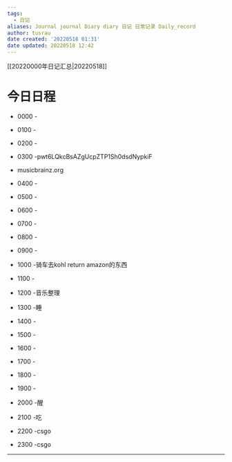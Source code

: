 ```yaml
---
tags:
  - 日记
aliases: Journal journal Diary diary 日记 日常记录 Daily_record
author: tusrau
date created: '20220518 01:31'
date updated: 20220518 12:42
---
```


[[20220000年日记汇总|20220518]]

# 今日日程

- 0000 -
- 0100 -
- 0200 -
- 0300 -pwt6LQkcBsAZgUcpZTP1Sh0dsdNypkiF
- musicbrainz.org
- 0400 -
- 0500 -
- 0600 -
- 0700 -
- 0800 -

- 0900 -
- 1000 -骑车去kohl return amazon的东西
- 1100 -
- 1200 -音乐整理
- 1300 -睡
- 1400 -
- 1500 -
- 1600 -
- 1700 -
- 1800 -

- 1900 -
- 2000 -醒
- 2100 -吃
- 2200 -csgo
- 2300 -csgo

---
